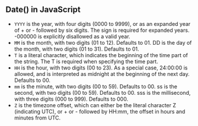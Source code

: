 ## Date() in JavaScript

- `YYYY` is the year, with four digits (0000 to 9999), or as an expanded year of + or - followed by six digits. The sign is required for expanded years. -000000 is explicitly disallowed as a valid year.
- `MM` is the month, with two digits (01 to 12). Defaults to 01.
  DD is the day of the month, with two digits (01 to 31). Defaults to 01.
- `T` is a literal character, which indicates the beginning of the time part of the string. The T is required when specifying the time part.
- `HH` is the hour, with two digits (00 to 23). As a special case, 24:00:00 is allowed, and is interpreted as midnight at the beginning of the next day. Defaults to 00.
- `mm` is the minute, with two digits (00 to 59). Defaults to 00.
  ss is the second, with two digits (00 to 59). Defaults to 00.
  sss is the millisecond, with three digits (000 to 999). Defaults to 000.
- `Z` is the timezone offset, which can either be the literal character Z (indicating UTC), or + or - followed by HH:mm, the offset in hours and minutes from UTC.

